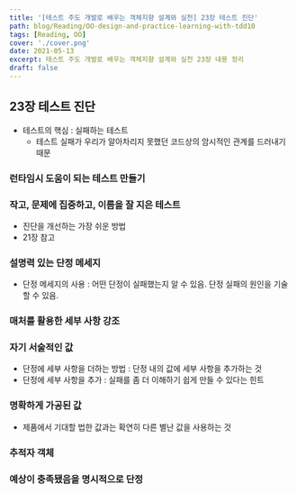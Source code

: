 ```yaml
---
title: '[테스트 주도 개발로 배우는 객체지향 설계와 실천] 23장 테스트 진단'
path: blog/Reading/OO-design-and-practice-learning-with-tdd10
tags: [Reading, OO]
cover: './cover.png'
date: 2021-05-13
excerpt: 테스트 주도 개발로 배우는 객체지향 설계와 실천 23장 내용 정리
draft: false
---
```


## 23장 테스트 진단

- 테스트의 핵심 : 실패하는 테스트
  - 테스트 실패가 우리가 알아차리지 못했던 코드상의 암시적인 관계를 드러내기 때문

### 런타임시 도움이 되는 테스트 만들기

### 작고, 문제에 집중하고, 이름을 잘 지은 테스트

- 진단을 개선하는 가장 쉬운 방법
- 21장 참고

### 설명력 있는 단정 메세지

- 단정 메세지의 사용 : 어떤 단정이 실패했는지 알 수 있음. 단정 실패의 원인을 기술할 수 있음.

### 매처를 활용한 세부 사항 강조

### 자기 서술적인 값

- 단정에 세부 사항을 더하는 방법 : 단정 내의 값에 세부 사항을 추가하는 것
- 단정에 세부 사항을 추가 : 실패를 좀 더 이해하기 쉽게 만들 수 있다는 힌트

### 명확하게 가공된 값

- 제품에서 기대할 법한 값과는 확연히 다른 별난 값을 사용하는 것

### 추적자 객체

### 예상이 충족됐음을 명시적으로 단정
